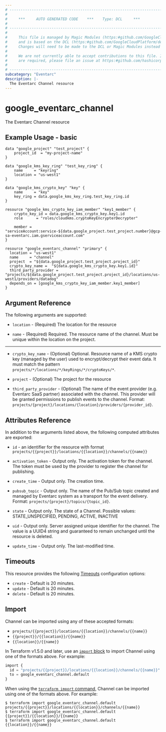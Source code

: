 ```yaml
---
# ----------------------------------------------------------------------------
#
#     ***     AUTO GENERATED CODE    ***    Type: DCL     ***
#
# ----------------------------------------------------------------------------
#
#     This file is managed by Magic Modules (https:#github.com/GoogleCloudPlatform/magic-modules)
#     and is based on the DCL (https:#github.com/GoogleCloudPlatform/declarative-resource-client-library).
#     Changes will need to be made to the DCL or Magic Modules instead of here.
#
#     We are not currently able to accept contributions to this file. If changes
#     are required, please file an issue at https:#github.com/hashicorp/terraform-provider-google/issues/new/choose
#
# ----------------------------------------------------------------------------
subcategory: "Eventarc"
description: |-
  The Eventarc Channel resource
---
```


# google_eventarc_channel

The Eventarc Channel resource

## Example Usage - basic
```hcl
data "google_project" "test_project" {
	project_id  = "my-project-name"
}

data "google_kms_key_ring" "test_key_ring" {
	name     = "keyring"
	location = "us-west1"
}
  
data "google_kms_crypto_key" "key" {
	name     = "key"
	key_ring = data.google_kms_key_ring.test_key_ring.id
}

resource "google_kms_crypto_key_iam_member" "key1_member" {
    crypto_key_id = data.google_kms_crypto_key.key1.id
    role      = "roles/cloudkms.cryptoKeyEncrypterDecrypter"
  
    member = "serviceAccount:service-${data.google_project.test_project.number}@gcp-sa-eventarc.iam.gserviceaccount.com"
}

resource "google_eventarc_channel" "primary" {
  location = "us-west1"
  name     = "channel"
  project  = "${data.google_project.test_project.project_id}"
  crypto_key_name =  "${data.google_kms_crypto_key.key1.id}"
  third_party_provider = "projects/${data.google_project.test_project.project_id}/locations/us-west1/providers/datadog"
  depends_on = [google_kms_crypto_key_iam_member.key1_member]
}
```

## Argument Reference

The following arguments are supported:

* `location` -
  (Required)
  The location for the resource
  
* `name` -
  (Required)
  Required. The resource name of the channel. Must be unique within the location on the project.
  


- - -

* `crypto_key_name` -
  (Optional)
  Optional. Resource name of a KMS crypto key (managed by the user) used to encrypt/decrypt their event data. It must match the pattern `projects/*/locations/*/keyRings/*/cryptoKeys/*`.
  
* `project` -
  (Optional)
  The project for the resource
  
* `third_party_provider` -
  (Optional)
  The name of the event provider (e.g. Eventarc SaaS partner) associated with the channel. This provider will be granted permissions to publish events to the channel. Format: `projects/{project}/locations/{location}/providers/{provider_id}`.
  


## Attributes Reference

In addition to the arguments listed above, the following computed attributes are exported:

* `id` - an identifier for the resource with format `projects/{{project}}/locations/{{location}}/channels/{{name}}`

* `activation_token` -
  Output only. The activation token for the channel. The token must be used by the provider to register the channel for publishing.
  
* `create_time` -
  Output only. The creation time.
  
* `pubsub_topic` -
  Output only. The name of the Pub/Sub topic created and managed by Eventarc system as a transport for the event delivery. Format: `projects/{project}/topics/{topic_id}`.
  
* `state` -
  Output only. The state of a Channel. Possible values: STATE_UNSPECIFIED, PENDING, ACTIVE, INACTIVE
  
* `uid` -
  Output only. Server assigned unique identifier for the channel. The value is a UUID4 string and guaranteed to remain unchanged until the resource is deleted.
  
* `update_time` -
  Output only. The last-modified time.
  
## Timeouts

This resource provides the following
[Timeouts](https://developer.hashicorp.com/terraform/plugin/sdkv2/resources/retries-and-customizable-timeouts) configuration options:

- `create` - Default is 20 minutes.
- `update` - Default is 20 minutes.
- `delete` - Default is 20 minutes.

## Import

Channel can be imported using any of these accepted formats:
* `projects/{{project}}/locations/{{location}}/channels/{{name}}`
* `{{project}}/{{location}}/{{name}}`
* `{{location}}/{{name}}`

In Terraform v1.5.0 and later, use an [`import` block](https://developer.hashicorp.com/terraform/language/import) to import Channel using one of the formats above. For example:


```tf
import {
  id = "projects/{{project}}/locations/{{location}}/channels/{{name}}"
  to = google_eventarc_channel.default
}
```

When using the [`terraform import` command](https://developer.hashicorp.com/terraform/cli/commands/import), Channel can be imported using one of the formats above. For example:

```
$ terraform import google_eventarc_channel.default projects/{{project}}/locations/{{location}}/channels/{{name}}
$ terraform import google_eventarc_channel.default {{project}}/{{location}}/{{name}}
$ terraform import google_eventarc_channel.default {{location}}/{{name}}
```



